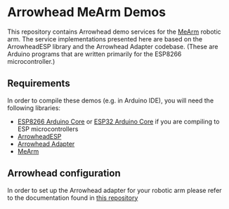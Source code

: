 # Arrowhead MeArm Demos

This repository contains Arrowhead demo services for the [MeArm](https://mearm.com/) robotic arm. The service implementations presented here are based on the ArrowheadESP library and the Arrowhead Adapter codebase. (These are Arduino programs that are written primarily for the ESP8266 microcontroller.)

## Requirements

In order to compile these demos (e.g. in Arduino IDE), you will need the following libraries:

* [ESP8266 Arduino Core](https://github.com/esp8266/Arduino) or [ESP32 Arduino Core](https://github.com/espressif/arduino-esp32) if you are compiling to ESP microcontrollers
* [ArrowheadESP](https://github.com/arrowhead-f/ArrowheadESP)
* [Arrowhead Adapter](https://github.com/arrowhead-f/adapter-quick-demo-dev)
* [MeArm](https://github.com/yorkhackspace/meArm)

## Arrowhead configuration

In order to set up the Arrowhead adapter for your robotic arm please refer to the documentation found in [this repository](https://github.com/bazileos/adapter-quick-demo-dev)
